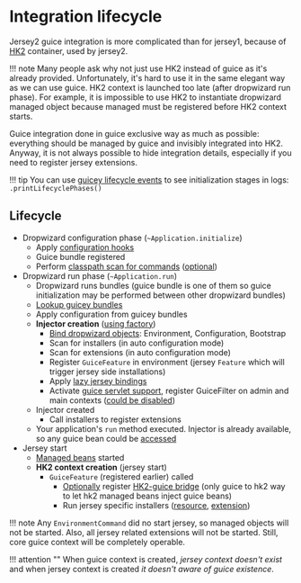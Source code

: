 # Integration lifecycle

Jersey2 guice integration is more complicated than for jersey1, because of [HK2](https://hk2.java.net/2.4.0-b34/introduction.html) container, used by jersey2.

!!! note
    Many people ask why not just use HK2 instead of guice as it's already provided. Unfortunately, it's hard to use it 
    in the same elegant way as we can use guice. HK2 context is launched too late (after dropwizard run phase).
    For example, it is impossible to use HK2 to instantiate dropwizard managed object because managed
    must be registered before HK2 context starts.

Guice integration done in guice exclusive way as much as possible: everything should be managed by guice and invisibly integrated into HK2.
Anyway, it is not always possible to hide integration details, especially if you need to register jersey extensions.

!!! tip 
    You can use [guicey lifecycle events](events.md) to see initialization stages in logs:
    `.printLifecyclePhases()` 

## Lifecycle

* Dropwizard configuration phase (`~Application.initialize`)   
    * Apply [configuration hooks](hooks.md)
    * Guice bundle registered 
    * Perform [classpath scan for commands](commands.md#automatic-installation) ([optional](commands.md))
* Dropwizard run phase (`~Application.run`)
    * Dropwizard runs bundles (guice bundle is one of them so guice initialization may be performed between other dropwizard bundles)
    * [Lookup guicey bundles](bundles.md#bundle-lookup)   
    * Apply configuration from guicey bundles
    * **Injector creation** ([using factory](guice/injector.md#injector-factory))
        * [Bind dropwizard objects](guice/bindings.md): Environment, Configuration, Bootstrap
        * Scan for installers (in auto configuration mode)
        * Scan for extensions (in auto configuration mode)
        * Register `GuiceFeature` in environment (jersey `Feature` which will trigger jersey side installations)
        * Apply [lazy jersey bindings](https://github.com/xvik/dropwizard-guicey/tree/master/src/main/java/ru/vyarus/dropwizard/guice/module/jersey/hk2/GuiceBindingsModule.java)
        * Activate [guice servlet support](web.md), register GuiceFilter on admin and main contexts ([could be disabled](guice/servletmodule.md#disable-servletmodule-support))
    * Injector created
        * Call installers to register extensions
    * Your application's `run` method executed. Injector is already available, so any guice bean could be [accessed](guice/injector.md)          
* Jersey start
    * [Managed beans](../installers/managed.md) started
    * **HK2 context creation** (jersey start)
        * `GuiceFeature` (registered earlier) called
            * [Optionally](hk2.md#hk2-guice-bridge) register [HK2-guice bridge](https://hk2.java.net/2.4.0-b34/guice-bridge.html) (only guice to hk2 way to let hk2 managed beans inject guice beans)
            * Run jersey specific installers ([resource](../installers/resource.md), [extension](../installers/jersey-ext.md))

!!! note
    Any `EnvironmentCommand` did no start jersey, so managed objects will not be started.
    Also, all jersey related extensions will not be started. Still, core guice context will be completely operable. 

!!! attention ""
    When guice context is created, *jersey context doesn't exist* and when jersey context is created *it doesn't aware of guice existence*.

